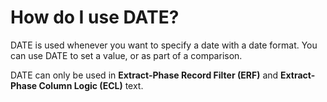 
# How do I use DATE? 

DATE is used whenever you want to specify a date with a date format. You can use DATE to set a value, or as part of a comparison.

DATE can only be used in **Extract-Phase Record Filter (ERF)** and **Extract-Phase Column Logic (ECL)** text.

